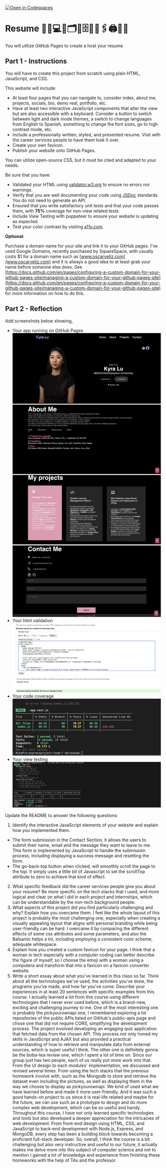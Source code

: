 [![Open in Codespaces](https://classroom.github.com/assets/launch-codespace-7f7980b617ed060a017424585567c406b6ee15c891e84e1186181d67ecf80aa0.svg)](https://classroom.github.com/open-in-codespaces?assignment_repo_id=12872685)
# Resume 💼🏢💻📄🗂📎🗄️🏦📠🖇🖨📱📧

You will utilize GitHub Pages to create a host your resume

## Part 1 - Instructions

You will have to create this project from scratch using plain HTML, JavaScript, and CSS.

This website will include:

* At least four pages that you can navigate to, consider index, about me, projects, socials, bio, demo real, portfolio, etc.
* Have at least two interactive JavaScript components that alter the view but are also accessible with a keyboard. Consider a button to switch between light and dark mode themes, a switch to change languages from English to Spanish, something to change the font sizes, go to high contrast mode, etc.
* Include a professionally written, styled, and presented resume. Visit with the career services people to have them look it over.
* Create your own favicon.
* Publish your website onto GitHub Pages.

You can utilize open-source CSS, but it must be cited and adapted to your needs.

Be sure that you have:

* Validated your HTML using [validator.w3.org](https://validator.w3.org/) to ensure no errors nor warnings.
* Verify that you are well documenting your code using [JSDoc](https://www.npmjs.com/package/jsdoc) standards. You do not need to generate an API.
* Ensured that you write satisfactory unit tests and that your code passes them, with **75%** coverage for non-view related tests.
* Include View Testing with puppeteer to ensure your website is updating as expected.
* Test your color contrast by visiting [a11y.com](https://color.a11y.com/).

**Optional**:

Purchase a domain name for your site and link it to your GitHub pages. I've used Google Domains, recently purchased by SquareSpace, with usually costs $1 for a domain name such as [www.oscarveliz.com](www.oscarveliz.com) and it is always a good idea to at least grab your name before someone else does. See [https://docs.github.com/en/pages/configuring-a-custom-domain-for-your-github-pages-site/managing-a-custom-domain-for-your-github-pages-site](https://docs.github.com/en/pages/configuring-a-custom-domain-for-your-github-pages-site/managing-a-custom-domain-for-your-github-pages-site) for more information on how to do this.

## Part 2 - Reflection

Add screenshots below showing,

* Your app running on GitHub Pages
  ![screenshot_1](screenshot_1.jpg)
  ![screenshot_2](screenshot_2.jpg)
  ![screenshot_3](screenshot_3.jpg)
  ![screenshot_4](screenshot_4.jpg)
* Your html validation
  ![html.jpg](html.jpg)
* Your code coverage
  ![code_coverage](code_coverage.jpg)
* Your view testing
  ![view_testing](view_testing.jpg)

Update the README to answer the following questions:

 1. Identify the interactive JavaScript elements of your website and explain how you implemented them.
 - The form submission in the Contact Section, it allows the users to submit their name, email and the message they want to leave to me. This form is implemented by JavaScript to handle the submission process, including displaying a success message and resetting the form.
 - The go-back-top button when clicked, will smoothly scroll the page to the top. It simply uses a little bit of Javascript to set the scrollTop attribute to zero to achieve that kind of effect.
 2. What specific feedback did the career services people give you about your resume?
   Be more specific on the tech stacks that I used, and more logical and clear on what I did in each project and internships, which can be understandable by the non-tech background people.
 3. What aspects of this project did you find particularly challenging and why? Explain how you overcame them.
   I feel like the whole layout of this project is probably the most challenging one, especially when creating a visually appealing layout that aligns with personal branding while being user-friendly can be hard. I overcame it by comparing the different effects of some css attributes and some parameters, and also the Balsamic helps a lot, including employing a consistent color scheme, adequate whitespace.
 4. Explain how you created a custom favicon for your page.
    I think that a woman in tech especially with a computer coding can better describe the figure of myself, so I choose the emoji with a woman using a computera and transform that into a favicon on a favicon converter website.
 5. Write a short essay about what you've learned in this class so far. Think about all the technologies we've used, the activities you've done, the programs you've made, and how far you've come. Describe your experiences in at least 20 sentences with specific examples from this course.
   I actually learned a lot from this course using different technologies that I never ever used before, which is a brand-new, exciting and challenging journey to me.
   One of the most interesting one is probably the pickyourownapi one, I remembered exploring a lot repositories of the public APIs listed on GitHub's public-apis page and chose one that did not require CORS, simplifying the development process. The project involved developing an engaging quiz application that fetched data from the chosen API. This process not only honed my skills in JavaScript and AJAX but also provided a practical understanding of how to retrieve and manipulate data from external sources, which is super useful I think.
   The other one is definitely gonna be the boba-tea review one, which I spent a lot of time on. Since our group just has two people, each of us really put more work into that. From the UI design to each modules' implementation, we discussed and revised several times. From using the tech stacks that the previous homework involve with, such as the Mongodb to store and retrieve the dataset even including the pictures, as well as displaying them in the way we choose to display as pickyourownapi. We kind of used what we have learned before and made it more user-friendly. And it was such a good hands-on project to us since it is real-life related and maybe for the future, we can use such as a prototype to design and do more complex web development, which can be so useful and handy.
   Throughout this course, I have not only learned specific technologies and tools but also developed a deeper appreciation for the intricacies of web development. From front-end design using HTML, CSS, and JavaScript to back-end development with Node.js, Express, and MongoDB, every step has been a building block towards becoming a proficient full-stack developer.
   So, overall, I think the course is a bit challenging but also very instructive and useful to our future, it actually makes me delve more into this subject of computer science and not to mention I gained a lot of knowledge and experience from finishing these homeworks with the help of TAs and the professor.

